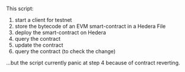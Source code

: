 This script:
1.  start a client for testnet
2.  store the bytecode of an EVM smart-contract in a Hedera File
3.  deploy the smart-contract on Hedera
4.  query the contract
5.  update the contract
6.  query the contract (to check the change)

...but the script currently panic at step 4 because of contract reverting.
